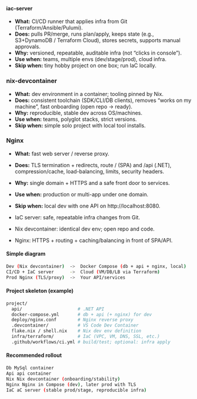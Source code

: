 

#### iac-server
- **What:** CI/CD runner that applies infra from Git (Terraform/Ansible/Pulumi).
- **Does:** pulls PR/merge, runs plan/apply, keeps state (e.g., S3+DynamoDB / Terraform Cloud), stores secrets, supports manual approvals.
- **Why:** versioned, repeatable, auditable infra (not “clicks in console”).
- **Use when:** teams, multiple envs (dev/stage/prod), cloud infra.
- **Skip when:** tiny hobby project on one box; run IaC locally.

### nix-devcontainer
- **What:** dev environment in a container; tooling pinned by Nix.
- **Does:** consistent toolchain (SDK/CLI/DB clients), removes “works on my machine”, fast onboarding (open repo → ready).
- **Why:** reproducible, stable dev across OS/machines.
- **Use when:** teams, polyglot stacks, strict versions.
- **Skip when:** simple solo project with local tool installs.

### Nginx
- **What:** fast web server / reverse proxy.
- **Does:** TLS termination + redirects, route / (SPA) and /api (.NET), compression/cache, load-balancing, limits, security headers.
- **Why:** single domain + HTTPS and a safe front door to services.
- **Use when:** production or multi-app under one domain.
- **Skip when:** local dev with one API on http://localhost:8080.


- IaC server: safe, repeatable infra changes from Git.
- Nix devcontainer: identical dev env; open repo and code. 
- Nginx: HTTPS + routing + caching/balancing in front of SPA/API.

#### Simple diagram
```sh
Dev (Nix devcontainer)  ->  Docker Compose (db + api + nginx, local)
CI/CD + IaC server      ->  Cloud (VM/DB/LB via Terraform)
Prod Nginx (TLS/proxy)  ->  Your API/services
```

#### Project skeleton (example)

```sh
project/
  api/                     # .NET API
  docker-compose.yml       # db + api (+ nginx) for dev
  deploy/nginx.conf        # Nginx reverse proxy
  .devcontainer/           # VS Code Dev Container
  flake.nix / shell.nix    # Nix dev env definition
  infra/terraform/         # IaC (VPC, VM, DNS, SSL, etc.)
  .github/workflows/ci.yml # build/test; optional: infra apply
```

#### Recommended rollout
```sh
Db MySql container
Api api container
Nix Nix devcontainer (onboarding/stability)
Nginx Nginx in Compose (dev), later prod with TLS
IaC aC server (stable prod/stage, reproducible infra)
```